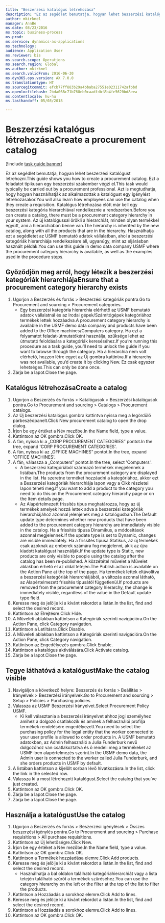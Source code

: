 ```yaml
--- 
title: "Beszerzési katalógus létrehozása"
description: "Ez az segédlet bemutatja, hogyan lehet beszerzési katalógust létrehozni."
author: mkirknel
manager: AnnBe
ms.date: 08/23/2016
ms.topic: business-process
ms.prod: 
ms.service: dynamics-ax-applications
ms.technology: 
audience: Application User
ms.reviewer: bis
ms.search.scope: Operations
ms.search.region: Global
ms.author: mkirknel
ms.search.validFrom: 2016-06-30
ms.dyn365.ops.version: AX 7.0.0
ms.translationtype: HT
ms.sourcegitcommit: efcb77ff883b29a4bbaba27551e02311742afbbd
ms.openlocfilehash: 2bda068c71b768eb0caadfdbf8b4fe5620bd8eea
ms.contentlocale: hu-hu
ms.lasthandoff: 05/08/2018

---
```

# <a name="create-a-procurement-catalog"></a><span data-ttu-id="ca0dc-103">Beszerzési katalógus létrehozása</span><span class="sxs-lookup"><span data-stu-id="ca0dc-103">Create a procurement catalog</span></span>

[!include [task guide banner](../../includes/task-guide-banner.md)]

<span data-ttu-id="ca0dc-104">Ez az segédlet bemutatja, hogyan lehet beszerzési katalógust létrehozni.</span><span class="sxs-lookup"><span data-stu-id="ca0dc-104">This guide shows you how to create a procurement catalog.</span></span> <span data-ttu-id="ca0dc-105">Ezt a feladatot tipikusan egy beszerzési szakember végzi el.</span><span class="sxs-lookup"><span data-stu-id="ca0dc-105">This task would typically be carried out by a procurement professional.</span></span> <span data-ttu-id="ca0dc-106">Azt is megtudhatja, hogy hogyan használhatják az alkalmazottak a katalógust egy igénylést létrehozásakor.</span><span class="sxs-lookup"><span data-stu-id="ca0dc-106">You will also learn how employees can use the catalog when they create a requisition.</span></span> <span data-ttu-id="ca0dc-107">Katalógus létrehozása előtt már kell egy beszerzési kategória hierarchiával rendelkeznie a rendszerben.</span><span class="sxs-lookup"><span data-stu-id="ca0dc-107">Before you can create a catalog, there must be a procurement category hierarchy in your system.</span></span> <span data-ttu-id="ca0dc-108">Az új katalógussal örökli a hierarchiát, minden olyan termékkel együtt, ami a hierarchiában benne van.</span><span class="sxs-lookup"><span data-stu-id="ca0dc-108">The hierarchy is inherited by the new catalog, along with all the products that are in the hierarchy.</span></span> <span data-ttu-id="ca0dc-109">Használhatja ezt a segédletet az USMF bemutató adatok vállalatban, ahol a beszerzési kategóriák hierarchiája rendelkezésre áll, ugyanúgy, mint az eljárásban használt példák.</span><span class="sxs-lookup"><span data-stu-id="ca0dc-109">You can use this guide in demo data company USMF where the procurement category hierarchy is available, as well as the examples used in the procedure steps.</span></span>


## <a name="ensure-that-a-procurement-category-hierarchy-exists"></a><span data-ttu-id="ca0dc-110">Győződjön meg arról, hogy létezik a beszerzési kategóriák hierarchiája</span><span class="sxs-lookup"><span data-stu-id="ca0dc-110">Ensure that a procurement category hierarchy exists</span></span>
1. <span data-ttu-id="ca0dc-111">Ugorjon a Beszerzés és forrás > Beszerzési kategóriák pontra.</span><span class="sxs-lookup"><span data-stu-id="ca0dc-111">Go to Procurement and sourcing > Procurement categories.</span></span>
    * <span data-ttu-id="ca0dc-112">Egy beszerzési kategória hierarchia elérhető az USMF bemutató adatok vállalatnál és az Irodai gépek/Számítógépek kategóriához termékek lettek hozzáadva.</span><span class="sxs-lookup"><span data-stu-id="ca0dc-112">A procurement category hierarchy is available in the USMF demo data company and products have been added to the Office machines/Computers category.</span></span> <span data-ttu-id="ca0dc-113">Ha ezt a folyamatot feladat-útmutatóként használja, szüksége lehet az útmutató feloldására a kategóriák kereséséhez.</span><span class="sxs-lookup"><span data-stu-id="ca0dc-113">If you’re running this procedure as a task guide, you’ll need to unlock the guide if you want to browse through the category.</span></span> <span data-ttu-id="ca0dc-114">Ha a hierarchia nem volt elérhető, hozzon létre egyet az Új gombra kattintva.</span><span class="sxs-lookup"><span data-stu-id="ca0dc-114">If a hierarchy was not available, you’d create it by clicking New.</span></span> <span data-ttu-id="ca0dc-115">Ez csak egyszer lehetséges.</span><span class="sxs-lookup"><span data-stu-id="ca0dc-115">This can only be done once.</span></span>  
2. <span data-ttu-id="ca0dc-116">Zárja be a lapot.</span><span class="sxs-lookup"><span data-stu-id="ca0dc-116">Close the page.</span></span>

## <a name="create-a-catalog"></a><span data-ttu-id="ca0dc-117">Katalógus létrehozása</span><span class="sxs-lookup"><span data-stu-id="ca0dc-117">Create a catalog</span></span>
1. <span data-ttu-id="ca0dc-118">Ugorjon a Beszerzés és forrás > Katalógusok > Beszerzési katalógusok pontra.</span><span class="sxs-lookup"><span data-stu-id="ca0dc-118">Go to Procurement and sourcing > Catalogs > Procurement catalogs.</span></span>
2. <span data-ttu-id="ca0dc-119">Az Új beszerzési katalógus gombra kattintva nyissa meg a legördülő párbeszédpanelt.</span><span class="sxs-lookup"><span data-stu-id="ca0dc-119">Click New procurement catalog to open the drop dialog.</span></span>
3. <span data-ttu-id="ca0dc-120">Írjon be egy értéket a Név mezőbe.</span><span class="sxs-lookup"><span data-stu-id="ca0dc-120">In the Name field, type a value.</span></span>
4. <span data-ttu-id="ca0dc-121">Kattintson az OK gombra.</span><span class="sxs-lookup"><span data-stu-id="ca0dc-121">Click OK.</span></span>
5. <span data-ttu-id="ca0dc-122">A fán, nyissa ki a „CORP PROCUREMENT CATEGORIES” pontot.</span><span class="sxs-lookup"><span data-stu-id="ca0dc-122">In the tree, expand 'CORP PROCUREMENT CATEGORIES'.</span></span>
6. <span data-ttu-id="ca0dc-123">A fán, nyissa ki az „OFFICE MACHINES” pontot.</span><span class="sxs-lookup"><span data-stu-id="ca0dc-123">In the tree, expand 'OFFICE MACHINES'.</span></span>
7. <span data-ttu-id="ca0dc-124">A fán, válassza a „Computers” pontot.</span><span class="sxs-lookup"><span data-stu-id="ca0dc-124">In the tree, select 'Computers'.</span></span>
    * <span data-ttu-id="ca0dc-125">A beszerzési kategóriából származó termékek megjelennek a listában.</span><span class="sxs-lookup"><span data-stu-id="ca0dc-125">The products from the procurement category are displayed in the list.</span></span> <span data-ttu-id="ca0dc-126">Ha szeretne terméket hozzáadni a kategóriához, akkor ezt a Beszerzési kategóriák hierarchiája lapon vagy a Cikk részletei lapon teheti meg.</span><span class="sxs-lookup"><span data-stu-id="ca0dc-126">If you want to add a product to the category you need to do this on the Procurement category hierarchy page or on the Item details page.</span></span>  
    * <span data-ttu-id="ca0dc-127">Az Alapértelmezett frissítés típus meghatározza, hogy az új termékek amelyek hozzá lettek adva a beszerzési kategóriák hierarchiájához azonnal jelenjenek meg a katalógusban.</span><span class="sxs-lookup"><span data-stu-id="ca0dc-127">The Default update type determines whether new products that have been added to the procurement category hierarchy are immediately visible in the catalog.</span></span> <span data-ttu-id="ca0dc-128">Ha a frissítés típusa Dinamikus, a módosítások azonnal megjelennek.</span><span class="sxs-lookup"><span data-stu-id="ca0dc-128">If the update type is set to Dynamic, changes are visible immediately.</span></span> <span data-ttu-id="ca0dc-129">Ha a frissítés típusa Statikus, az új termékek csak azoknak az emberek számára fog megjelenni, akik az újra kiadott katalógust használják.</span><span class="sxs-lookup"><span data-stu-id="ca0dc-129">If the update type is Static, new products are only visible to people using the catalog after the catalog has been re-published.</span></span> <span data-ttu-id="ca0dc-130">A közzététel művelet a Művelet ablakban érhető el az oldal tetején.</span><span class="sxs-lookup"><span data-stu-id="ca0dc-130">The Publish action is available on the Action Pane at the top of the page.</span></span> <span data-ttu-id="ca0dc-131">Ha termékek lettek eltávolítva a beszerzési kategóriák hierarchiájából, a változás azonnal látható, az Alapértelmezett frissítés típusától függetlenül.</span><span class="sxs-lookup"><span data-stu-id="ca0dc-131">If products are removed from the procurement category hierarchy, the change is immediately visible, regardless of the value in the Default update type field.</span></span>  
8. <span data-ttu-id="ca0dc-132">Keresse meg és jelölje ki a kívánt rekordot a listán.</span><span class="sxs-lookup"><span data-stu-id="ca0dc-132">In the list, find and select the desired record.</span></span>
9. <span data-ttu-id="ca0dc-133">Kattintson az Elrejtésre.</span><span class="sxs-lookup"><span data-stu-id="ca0dc-133">Click Hide.</span></span>
10. <span data-ttu-id="ca0dc-134">A Műveleti ablakban kattintson a Kategóriák szerinti navigációra.</span><span class="sxs-lookup"><span data-stu-id="ca0dc-134">On the Action Pane, click Category navigation.</span></span>
11. <span data-ttu-id="ca0dc-135">Kattintson a Letiltásra.</span><span class="sxs-lookup"><span data-stu-id="ca0dc-135">Click Disable.</span></span>
12. <span data-ttu-id="ca0dc-136">A Műveleti ablakban kattintson a Kategóriák szerinti navigációra.</span><span class="sxs-lookup"><span data-stu-id="ca0dc-136">On the Action Pane, click Category navigation.</span></span>
13. <span data-ttu-id="ca0dc-137">Kattintson az Engedélyezés gombra.</span><span class="sxs-lookup"><span data-stu-id="ca0dc-137">Click Enable.</span></span>
14. <span data-ttu-id="ca0dc-138">Kattintson a katalógus aktiválására.</span><span class="sxs-lookup"><span data-stu-id="ca0dc-138">Click Activate catalog.</span></span>
15. <span data-ttu-id="ca0dc-139">Zárja be a lapot.</span><span class="sxs-lookup"><span data-stu-id="ca0dc-139">Close the page.</span></span>

## <a name="make-the-catalog-visible"></a><span data-ttu-id="ca0dc-140">Tegye láthatóvá a katalógust</span><span class="sxs-lookup"><span data-stu-id="ca0dc-140">Make the catalog visible</span></span>
1. <span data-ttu-id="ca0dc-141">Navigáljon a következő helyre: Beszerzés és forrás > Beállítás > Irányelvek > Beszerzési irányelvek.</span><span class="sxs-lookup"><span data-stu-id="ca0dc-141">Go to Procurement and sourcing > Setup > Policies > Purchasing policies.</span></span>
2. <span data-ttu-id="ca0dc-142">Válassza az USMF Beszerzési Irányelvet.</span><span class="sxs-lookup"><span data-stu-id="ca0dc-142">Select Procurement Policy USMF.</span></span>
    * <span data-ttu-id="ca0dc-143">Ki kell választania a beszerzési irányelvet ahhoz jogi személyhez amihez a dolgozó csatlakozik és aminek a felhasználói profilja termékek rendelésére engedélyezett.</span><span class="sxs-lookup"><span data-stu-id="ca0dc-143">You need to select the purchasing policy for the legal entity that the worker connected to your user profile is allowed to order products in.</span></span> <span data-ttu-id="ca0dc-144">A USMF bemutató adatokban, az Admin felhasználó a Julia Funderburk nevű dolgozóhoz van csatlakoztatva és ő rendeli meg a termékeket az USMF-ben alapértelmezés szerint.</span><span class="sxs-lookup"><span data-stu-id="ca0dc-144">In the USMF demo data, the Admin user is connected to the worker called Julia Funderburk, and she orders products in USMF by default.</span></span>  
3. <span data-ttu-id="ca0dc-145">A listában kattintson a kijelölt sorban lévő hivatkozásra.</span><span class="sxs-lookup"><span data-stu-id="ca0dc-145">In the list, click the link in the selected row.</span></span>
4. <span data-ttu-id="ca0dc-146">Válassza ki a most létrehozott katalógust.</span><span class="sxs-lookup"><span data-stu-id="ca0dc-146">Select the catalog that you’ve just created.</span></span>
5. <span data-ttu-id="ca0dc-147">Kattintson az OK gombra.</span><span class="sxs-lookup"><span data-stu-id="ca0dc-147">Click OK.</span></span>
6. <span data-ttu-id="ca0dc-148">Zárja be a lapot.</span><span class="sxs-lookup"><span data-stu-id="ca0dc-148">Close the page.</span></span>
7. <span data-ttu-id="ca0dc-149">Zárja be a lapot.</span><span class="sxs-lookup"><span data-stu-id="ca0dc-149">Close the page.</span></span>

## <a name="use-the-catalog"></a><span data-ttu-id="ca0dc-150">Használja a katalógust</span><span class="sxs-lookup"><span data-stu-id="ca0dc-150">Use the catalog</span></span>
1. <span data-ttu-id="ca0dc-151">Ugorjon a Beszerzés és forrás > Beszerzési igénylések > Összes beszerzési igénylés pontra.</span><span class="sxs-lookup"><span data-stu-id="ca0dc-151">Go to Procurement and sourcing > Purchase requisitions > All purchase requisitions.</span></span>
2. <span data-ttu-id="ca0dc-152">Kattintson az Új lehetőségre.</span><span class="sxs-lookup"><span data-stu-id="ca0dc-152">Click New.</span></span>
3. <span data-ttu-id="ca0dc-153">Írjon be egy értéket a Név mezőbe.</span><span class="sxs-lookup"><span data-stu-id="ca0dc-153">In the Name field, type a value.</span></span>
4. <span data-ttu-id="ca0dc-154">Kattintson az OK gombra.</span><span class="sxs-lookup"><span data-stu-id="ca0dc-154">Click OK.</span></span>
5. <span data-ttu-id="ca0dc-155">Kattintson a Termékek hozzáadása elemre.</span><span class="sxs-lookup"><span data-stu-id="ca0dc-155">Click Add products.</span></span>
6. <span data-ttu-id="ca0dc-156">Keresse meg és jelölje ki a kívánt rekordot a listán.</span><span class="sxs-lookup"><span data-stu-id="ca0dc-156">In the list, find and select the desired record.</span></span>
    * <span data-ttu-id="ca0dc-157">Használhatja a bal oldalon található kategóriahierarchiát vagy a lista tetején található szűrőt a termékek szűréséhez.</span><span class="sxs-lookup"><span data-stu-id="ca0dc-157">You can use the category hierarchy on the left or the filter at the top of the list to filter the products.</span></span>  
7. <span data-ttu-id="ca0dc-158">Kattintson a Hozzáadás a sorokhoz elemre.</span><span class="sxs-lookup"><span data-stu-id="ca0dc-158">Click Add to lines.</span></span>
8. <span data-ttu-id="ca0dc-159">Keresse meg és jelölje ki a kívánt rekordot a listán.</span><span class="sxs-lookup"><span data-stu-id="ca0dc-159">In the list, find and select the desired record.</span></span>
9. <span data-ttu-id="ca0dc-160">Kattintson a Hozzáadás a sorokhoz elemre.</span><span class="sxs-lookup"><span data-stu-id="ca0dc-160">Click Add to lines.</span></span>
10. <span data-ttu-id="ca0dc-161">Kattintson az OK gombra.</span><span class="sxs-lookup"><span data-stu-id="ca0dc-161">Click OK.</span></span>


